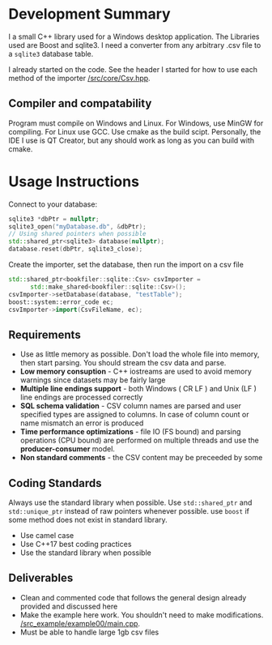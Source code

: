 # Development Summary

I a small C++ library used for a Windows desktop application. The Libraries used are Boost and sqlite3. I need a converter from any arbitrary .csv file to a `sqlite3` database table.

I already started on the code. See the header I started for how to use each method of the importer [/src/core/Csv.hpp](https://github.com/bradosia/BookFiler-Lib-CSV-to-SQLite/blob/master/src/core/Csv.hpp).

## Compiler and compatability

Program must compile on Windows and Linux. For Windows, use MinGW for compiling. For Linux use GCC. Use cmake as the build scipt. Personally, the IDE I use is QT Creator, but any should work as long as you can build with cmake.

# Usage Instructions

Connect to your database:
```cpp
sqlite3 *dbPtr = nullptr;
sqlite3_open("myDatabase.db", &dbPtr);
// Using shared pointers when possible
std::shared_ptr<sqlite3> database(nullptr);
database.reset(dbPtr, sqlite3_close);
```

Create the importer, set the database, then run the import on a csv file
```cpp
std::shared_ptr<bookfiler::sqlite::Csv> csvImporter =
      std::make_shared<bookfiler::sqlite::Csv>();
csvImporter->setDatabase(database, "testTable");
boost::system::error_code ec;
csvImporter->import(CsvFileName, ec);
```

## Requirements
* Use as little memory as possible. Don't load the whole file into memory, then start parsing. You should stream the csv data and parse.
* **Low memory consuption** - C++ iostreams are used to avoid memory warnings since datasets may be fairly large
* **Multiple line endings support** - both Windows ( CR LF ) and Unix (LF ) line endings are processed correctly
* **SQL schema validation** - CSV column names are parsed and user specified types are assigned to columns. In case of column count or name mismatch an error is produced
* **Time performance optimizations** - file IO (FS bound) and parsing operations (CPU bound) are performed on multiple threads and use the **producer-consumer** model.
* **Non standard comments** - the CSV content may be preceeded by some 

## Coding Standards
Always use the standard library when possible. Use `std::shared_ptr` and `std::unique_ptr` instead of raw pointers whenever possible. use `boost` if some method does not exist in standard library.

* Use camel case
* Use C++17 best coding practices
* Use the standard library when possible

## Deliverables

* Clean and commented code that follows the general design already provided and discussed here
* Make the example here work. You shouldn't need to make modifications. [/src_example/example00/main.cpp](https://github.com/bradosia/BookFiler-Lib-CSV-to-SQLite/blob/master/src_example/example00/main.cpp).
* Must be able to handle large 1gb csv files

